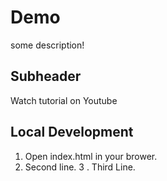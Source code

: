# Demo
some description!

## Subheader

Watch tutorial on Youtube

## Local Development

1. Open index.html in your brower.
2. Second line.
3 . Third Line.